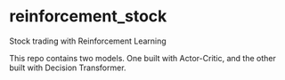 # reinforcement_stock
Stock trading with Reinforcement Learning

This repo contains two models.
One built with Actor-Critic, and the other built with Decision Transformer. 
